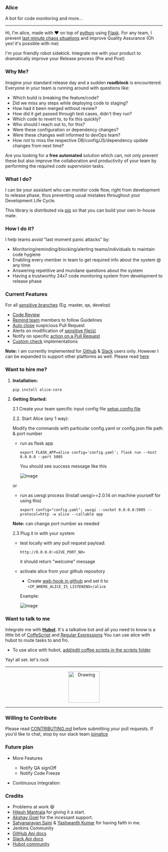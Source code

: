 ### Alice
A bot for code monitoring and more...
________________________________

Hi, I'm alice, made with :heart: on top of [python](https://www.python.org/) using [Flask](http://flask.pocoo.org/).
For any team, I prevent [last minute chaos situations](https://github.com/moengage/alice/blob/master/README.md#why-me?) and improve Quality Assurance (Oh yes! it's possible with me)

I'm your friendly robot sidekick. Integrate me with your product to dramatically improve your Release process (Pre and Post)

### Why Me?
Imagine your standard release day and a sudden **roadblock** is encountered.
Everyone in your team is running around with questions like:

- Which build is breaking the feature/code?
- Did we miss any steps while deploying code to staging?
- How had it been merged without review?
- How did it get passed through test cases, didn't they run?
- Which code to revert to, to fix this quickly?
- Who should I reach out to, for this?
- Were these configuration or dependency changes?
- Were these changes well informed to devOps team?
- How not to miss the respective DB/config/JS/dependency update changes from next time?

Are you looking for a **free automated** solution which can, not only prevent these but also improve the collaboration and productivity of your team by performing the required *code supervision* tasks.

### What I do?
I can be your assistant who can monitor code flow, right from development to release phase, thus preventing usual mistakes throughout your Development Life Cycle.

This library is distributed via [pip](https://pypi.python.org/pypi/alice-core) so that you can build your own in-house mate.

### How I do it?
I help teams avoid "last moment panic attacks" by:
- Monitoring/reminding/blocking/alerting teams/individuals to maintain code hygiene
- Enabling every member in team to get required info about the system @ any time
- Answering repetitive and mundane questions about the system
- Having a trustworthy 24x7 code monitoring system from development to release phase

### Current Features
For all [sensitive branches](https://github.com/moengage/alice/blob/master/docs/checks.md#sensitive-branch) (Eg. master, qa, develop)
- [Code Review](https://github.com/moengage/alice/blob/master/docs/checks.md#code-review)
- [Remind team](https://github.com/moengage/alice/blob/master/docs/checks.md#remind-duidelines) members to follow Guidelines
- [Auto close](https://github.com/moengage/alice/blob/master/docs/checks.md#auto-close-pull-request) suspicious Pull Request
- Alerts on modification of [sensitive file(s)](https://github.com/moengage/alice/blob/master/docs/checks.md#alerts-to-devops-for-modification-of-sensitive-file(s))
- Notify on specific [action on a Pull Request](https://github.com/moengage/alice/blob/master/docs/checks.md#notify-on-commits)
- [Custom check](https://github.com/moengage/alice/blob/master/docs/extend_alice.md#adding-more-checks) implementations

**Note:** I am currently implemented for [Github](https://github.com/) & [Slack](https://slack.com/) users only. However I can be expanded to support other platforms as well. Please read [here](https://github.com/moengage/alice#want-to-contribute)

### Want to hire me?

1. **Installation:** 
   ```
   pip install alice-core
   ```
2. **Getting Started:**

   2.1  Create your team specific input config file [setup config file](https://github.com/moengage/alice/blob/master/docs/setup_config.md)

   2.2. Start Alice (any 1 way):

   Modify the commands with particular config.yaml or config.json file path & port number
 	-  run as flask app

      	```
      	export FLASK_APP=alice config='config.yaml'; flask run --host 0.0.0.0 --port 5005
      	```
        You should see success message like this

        ![image](https://cloud.githubusercontent.com/assets/12966925/25900478/3c801d38-35b1-11e7-9701-ee9a1ebb134f.png)

      or
    -  run as uwsgi process (Install uwsgi>=2.0.14 on machine yourself for using this)

      	```
      	export config="config.yaml"; uwsgi --socket 0.0.0.0:5005 --protocol=http -w alice --callable app
      	```
    **Note:** can change port number as needed



   2.3 Plug it in with your system
   - test locally with any pull request payload:
     ```
     http://0.0.0.0:<GIVE_PORT_NO>
     ```
     it should return "welcome" message

   - activate alice from your github repository

     - Create [web-hook in github](https://developer.github.com/webhooks/creating/) and set it to `<IP_WHERE_ALICE_IS_LISTENING>/alice`

     Example:

     ![image](https://cloud.githubusercontent.com/assets/12966925/25574851/72ea088c-2e6f-11e7-9ddf-9512a425729a.png)

### Want to talk to me
Integrate me with [**Hubot**](https://hubot.github.com/docs). It's a talkative bot and all you need to know is a little bit of [CoffeScript](http://coffeescript.org/) and [Regular Expressions](https://www.w3schools.com/js/js_regexp.asp)
You can use alice with hubot to route tasks to and fro.
- To use alice with hubot, [add/edit coffee scripts in the scripts folder](https://github.com/github/hubot/blob/master/docs/scripting.md)

Yay! all set. let's rock

----------------------
 <center> <img src="https://cloud.githubusercontent.com/assets/12966925/25533071/ffc4f7c8-2c4c-11e7-9308-ae295a9f34b7.gif" alt="Drawing" style="width: 100px;"/> </center>

----------------------

### Willing to Contribute
Please read [CONTRIBUTING.md](https://github.com/moengage/alice/tree/master/.github/CONTRIBUTING.md) before submitting your pull requests.
If you'd like to chat, stop by our slack team [joinalice](https://joinalice.slack.com/messages)

### Future plan
- More Features
  - Notify QA signOff
  - Notify Code Freeze

- Continuous Integration

### Credits
- Problems at work :smile:
- [Hitesh Mantrala](https://github.com/hittudiv) for giving it a start.
- [Akshay Goel](https://github.com/akgoel-mo) for the incessant support.
- [Satyanarayan Saini](https://github.com/satyamoengage) & [Yashwanth Kumar](https://github.com/yashwanth2) for having faith in me.
- Jenkins Community
- [GitHub Api docs](https://developer.github.com/)
- [Slack Api docs](https://api.slack.com/)
- [Hubot community](https://github.com/github/hubot)



